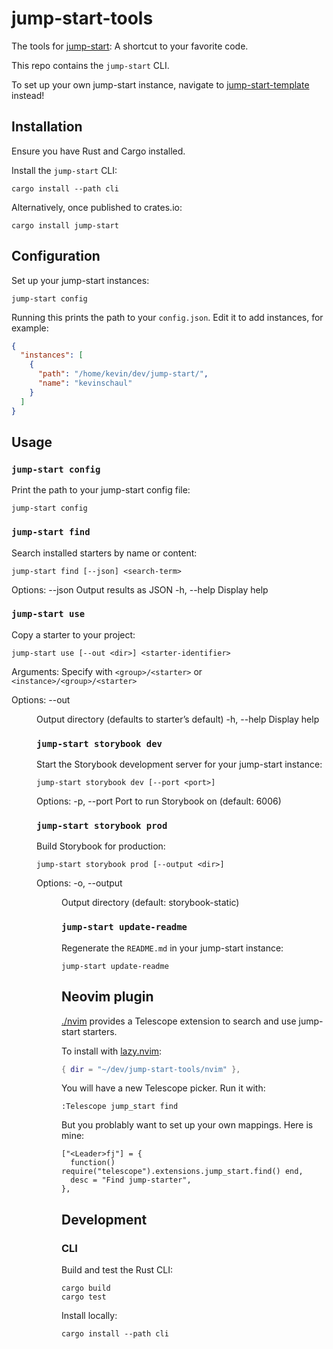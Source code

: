 # jump-start-tools

The tools for
[jump-start](https://github.com/kevinschaul/jump-start-template):
A shortcut to your favorite code.

This repo contains the `jump-start` CLI.

To set up your own jump-start instance, navigate to
[jump-start-template](https://github.com/kevinschaul/jump-start-template)
instead!

## Installation

Ensure you have Rust and Cargo installed.

Install the `jump-start` CLI:

```
cargo install --path cli
```

Alternatively, once published to crates.io:

```
cargo install jump-start
```

## Configuration

Set up your jump-start instances:

```
jump-start config
```

Running this prints the path to your `config.json`. Edit it to add instances, for example:

```json
{
  "instances": [
    {
      "path": "/home/kevin/dev/jump-start/",
      "name": "kevinschaul"
    }
  ]
}
```

## Usage

### `jump-start config`

Print the path to your jump-start config file:

```
jump-start config
```

### `jump-start find`

Search installed starters by name or content:

```
jump-start find [--json] <search-term>
```

Options:
  --json         Output results as JSON
  -h, --help     Display help

### `jump-start use`

Copy a starter to your project:

```
jump-start use [--out <dir>] <starter-identifier>
```

Arguments:
  <starter-identifier>  Specify with `<group>/<starter>` or `<instance>/<group>/<starter>`

Options:
  --out <dir>     Output directory (defaults to starter’s default)
  -h, --help      Display help

### `jump-start storybook dev`

Start the Storybook development server for your jump-start instance:

```
jump-start storybook dev [--port <port>]
```

Options:
  -p, --port <port>  Port to run Storybook on (default: 6006)

### `jump-start storybook prod`

Build Storybook for production:

```
jump-start storybook prod [--output <dir>]
```

Options:
  -o, --output <dir>  Output directory (default: storybook-static)

### `jump-start update-readme`

Regenerate the `README.md` in your jump-start instance:

```
jump-start update-readme
```

## Neovim plugin

[./nvim](./nvim) provides a Telescope extension to search and use jump-start starters.

To install with [lazy.nvim](https://lazy.folke.io/):

```lua
{ dir = "~/dev/jump-start-tools/nvim" },
```

You will have a new Telescope picker. Run it with:

```
:Telescope jump_start find
```

But you problably want to set up your own mappings. Here is mine:

```
["<Leader>fj"] = {
  function() require("telescope").extensions.jump_start.find() end,
  desc = "Find jump-starter",
},
```

## Development

### CLI

Build and test the Rust CLI:

```
cargo build
cargo test
```

Install locally:

```
cargo install --path cli
```
